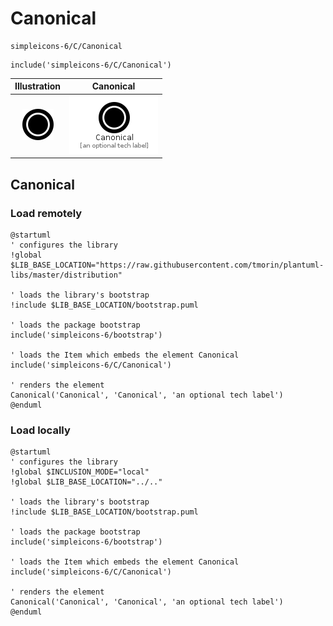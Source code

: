 # Canonical


```text
simpleicons-6/C/Canonical
```

```text
include('simpleicons-6/C/Canonical')
```



| Illustration | Canonical |
| :---: | :---: |
| ![illustration for Illustration](../../simpleicons-6/C/Canonical.png) | ![illustration for Canonical](../../simpleicons-6/C/Canonical.Local.png) |




## Canonical

### Load remotely
```plantuml
@startuml
' configures the library
!global $LIB_BASE_LOCATION="https://raw.githubusercontent.com/tmorin/plantuml-libs/master/distribution"

' loads the library's bootstrap
!include $LIB_BASE_LOCATION/bootstrap.puml

' loads the package bootstrap
include('simpleicons-6/bootstrap')

' loads the Item which embeds the element Canonical
include('simpleicons-6/C/Canonical')

' renders the element
Canonical('Canonical', 'Canonical', 'an optional tech label')
@enduml
```

### Load locally
```plantuml
@startuml
' configures the library
!global $INCLUSION_MODE="local"
!global $LIB_BASE_LOCATION="../.."

' loads the library's bootstrap
!include $LIB_BASE_LOCATION/bootstrap.puml

' loads the package bootstrap
include('simpleicons-6/bootstrap')

' loads the Item which embeds the element Canonical
include('simpleicons-6/C/Canonical')

' renders the element
Canonical('Canonical', 'Canonical', 'an optional tech label')
@enduml
```

